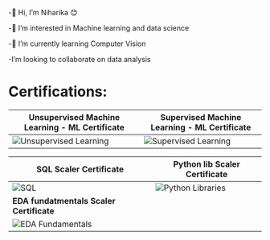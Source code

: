 
-👋 Hi, I’m Niharika 😊

-👀 I’m interested in Machine learning and data science

-🌱 I’m currently learning Computer Vision

-I’m looking to collaborate on data analysis



# Certifications:

|     **Unsupervised Machine Learning - ML Certificate**             |        **Supervised Machine Learning - ML Certificate**        |
|-----------------------------------------------------------------|-----------------------------------------------------------------|
|   ![Unsupervised Learning](https://github.com/Nchadha12/Nchadha12/assets/168663644/34cbddb7-667c-432a-80a1-54dcfb875153)   |    ![Supervised Learning](https://github.com/Nchadha12/Nchadha12/assets/168663644/4c7426cd-008a-4cb8-a8da-f459929e6c7c)   |

|     **SQL Scaler Certificate**                              |                      **Python lib Scaler Certificate**                  |  
|-------------------------------------------------------------------|-----------------------------------------------------------------|
|   ![SQL](https://github.com/Nchadha12/Nchadha12/assets/168663644/8fb3a581-3a3e-4f84-8116-1dc9908c3cb9)   |   ![Python Libraries](https://github.com/Nchadha12/Nchadha12/assets/168663644/ceaf3e96-b0d7-40d4-94cc-f3dec0ce00d5)   |
|   **EDA fundatmentals Scaler Certificate**   |
|   ![EDA Fundamentals](https://github.com/Nchadha12/Nchadha12/assets/168663644/ff1ef7d4-ef77-4c86-bd52-a0e41018b374)   |
